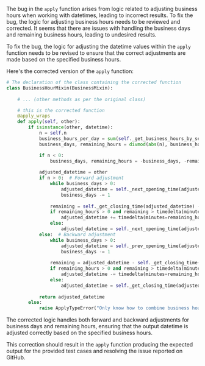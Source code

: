 The bug in the `apply` function arises from logic related to adjusting business hours when working with datetimes, leading to incorrect results. To fix the bug, the logic for adjusting business hours needs to be reviewed and corrected. It seems that there are issues with handling the business days and remaining business hours, leading to undesired results.

To fix the bug, the logic for adjusting the datetime values within the `apply` function needs to be revised to ensure that the correct adjustments are made based on the specified business hours.

Here's the corrected version of the `apply` function:

```python
# The declaration of the class containing the corrected function
class BusinessHourMixin(BusinessMixin):
    
    # ... (other methods as per the original class)

    # this is the corrected function
    @apply_wraps
    def apply(self, other):
        if isinstance(other, datetime):
            n = self.n
            business_hours_per_day = sum(self._get_business_hours_by_sec(st, en) for st, en in zip(self.start, self.end))
            business_days, remaining_hours = divmod(abs(n), business_hours_per_day // 60)

            if n < 0:
                business_days, remaining_hours = -business_days, -remaining_hours
            
            adjusted_datetime = other
            if n > 0:  # Forward adjustment
                while business_days > 0:
                    adjusted_datetime = self._next_opening_time(adjusted_datetime)
                    business_days -= 1
                
                remaining = self._get_closing_time(adjusted_datetime) - adjusted_datetime
                if remaining_hours > 0 and remaining > timedelta(minutes=remaining_hours):
                    adjusted_datetime += timedelta(minutes=remaining_hours)
                else:
                    adjusted_datetime = self._next_opening_time(adjusted_datetime + remaining)
            else:  # Backward adjustment
                while business_days > 0:
                    adjusted_datetime = self._prev_opening_time(adjusted_datetime)
                    business_days -= 1
                
                remaining = adjusted_datetime - self._get_closing_time(adjusted_datetime)
                if remaining_hours > 0 and remaining > timedelta(minutes=remaining_hours):
                    adjusted_datetime -= timedelta(minutes=remaining_hours)
                else:
                    adjusted_datetime = self._get_closing_time(adjusted_datetime + remaining)
            
            return adjusted_datetime
        else:
            raise ApplyTypeError("Only know how to combine business hour with datetime")
```

The corrected logic handles both forward and backward adjustments for business days and remaining hours, ensuring that the output datetime is adjusted correctly based on the specified business hours.

This correction should result in the `apply` function producing the expected output for the provided test cases and resolving the issue reported on GitHub.